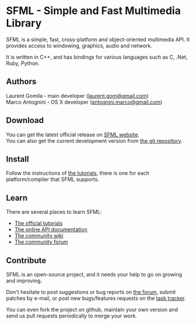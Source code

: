 SFML - Simple and Fast Multimedia Library
=========================================

SFML is a simple, fast, cross-platform and object-oriented multimedia API. It provides access to windowing, graphics, audio and network.

It is written in C++, and has bindings for various languages such as C, .Net, Ruby, Python.

Authors
-------

Laurent Gomila - main developer (laurent.gom@gmail.com)  
Marco Antognini - OS X developer (antognini.marco@gmail.com)

Download
--------

You can get the latest official release on [SFML website](http://www.sfml-dev.org/download.php).  
You can also get the current development version from [the git repository](https://github.com/LaurentGomila/SFML).

Install
-------

Follow the instructions of [the tutorials](http://www.sfml-dev.org/tutorials/), there is one for each platform/compiler that SFML supports.

Learn
-----

There are several places to learn SFML:

* [The official tutorials](http://www.sfml-dev.org/tutorials/)
* [The online API documentation](http://www.sfml-dev.org/documentation/)
* [The community wiki](https://github.com/LaurentGomila/SFML/wiki/)
* [The community forum](http://www.sfml-dev.org/forum/)

Contribute
----------

SFML is an open-source project, and it needs your help to go on growing and improving.

Don't hesitate to post suggestions or bug reports on [the forum](http://www.sfml-dev.org/forum/),
submit patches by e-mail, or post new bugs/features requests on the [task tracker](https://github.com/LaurentGomila/SFML/issues/).

You can even fork the project on github, maintain your own version and send us pull requests periodically to merge your work.